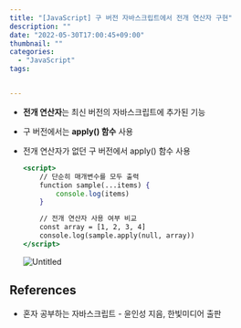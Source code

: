 ```yaml
---
title: "[JavaScript] 구 버전 자바스크립트에서 전개 연산자 구현"
description: ""
date: "2022-05-30T17:00:45+09:00"
thumbnail: ""
categories:
  - "JavaScript"
tags:


---
```

<!--more-->

- **전개 연산자**는 최신 버전의 자바스크립트에 추가된 기능
- 구 버전에서는 **apply() 함수** 사용
- 전개 연산자가 없던 구 버전에서 apply() 함수 사용
    
    ```jsx
    <script>
    	// 단순히 매개변수를 모두 출력
    	function sample(...items) {
    		console.log(items)
    	}
    
    	// 전개 연산자 사용 여부 비교
    	const array = [1, 2, 3, 4]
    	console.log(sample.apply(null, array))
    </script>
    ```
    
    ![Untitled](/images/lang_javascript/study/JavaScript_구_버전_자바스크립트에서_전개_연산자/Untitled.png)
    

## References

- 혼자 공부하는 자바스크립트 - 윤인성 지음, 한빛미디어 출판